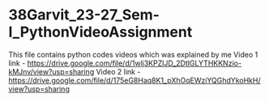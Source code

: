 # 38Garvit_23-27_Sem-I_PythonVideoAssignment
This file contains python codes videos which was explained by me
Video 1 link - https://drive.google.com/file/d/1wlj3KPZlJD_2DtlGLYTHKKNzio-kMJnv/view?usp=sharing
Video 2 link - https://drive.google.com/file/d/175eG8Haq8K1_pXhOqEWziYQGhdYkoHkH/view?usp=sharing
